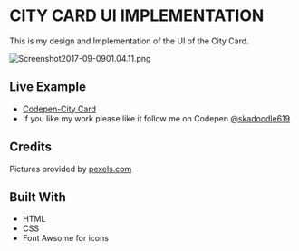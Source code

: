 # CITY CARD UI IMPLEMENTATION

This is my design and Implementation of the UI of the City Card.

![Screenshot2017-09-0901.04.11.png](http://i.imgrpost.com/imgr/2017/09/08/Screenshot2017-09-0901.04.11.png)

## Live Example

* [Codepen-City Card](https://codepen.io/skadoodle619/full/yorjLv)
* If you like my work please like it follow me on Codepen [@skadoodle619](https://codepen.io/skadoodle619/)

## Credits
Pictures provided by [pexels.com](https://www.pexels.com/)

## Built With

* HTML
* CSS
* Font Awsome for icons